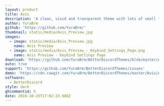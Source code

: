 ```yaml
---
layout: product
title: Avis
description: 'A clean, vivid and transparent theme with lots of small tweaks'
author: YuraBrm
github: 'https://github.com/YuraBrm/'
thumbnail: static/media/Avis_Preview.jpg
images:
  - image: static/media/Avis_Preview.jpg
    name: Avis Preview
  - image: static/media/Avis_Preview_-_Keybind_Settings_Page.png
    name: Avis Preview - Keybind Settings Page
download: 'https://github.com/YuraBrm/BetterDiscordThemes/blob/master/Avis/Avis.theme.css'
auto: true
support: 'https://github.com/YuraBrm/BetterDiscordThemes/issues'
demo: 'https://cdn.rawgit.com/YuraBrm/BetterDiscordThemes/master/Avis/Avis.theme.css'
software:
  - BetterDiscord
style: dark
ghcommentid: 5
date: 2018-10-25T17:02:23.986Z
---
```


